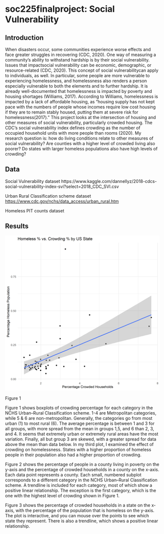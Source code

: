 # soc225finalproject: Social Vulnerability

<h2> Introduction </h2>

When disasters occur, some communities experience worse effects and face greater struggles
in recovering (CDC, 2020). One way of measuring a community’s ability to withstand hardship 
is by their social vulnerability. Issues that impactsocial vulnerability can be economic, 
demographic, or resource-related (CDC, 2020). This concept of social vulnerabilitycan apply 
to individuals, as well. In particular, some people are more vulnerable to experiencing 
homelessness, and homelessness also renders a person especially vulnerable to both the elements 
and to further hardship. It is already well-documented that homelessness is impacted by poverty
and housing shortages (Williams, 2017). According to Williams, homelessness is impacted by a 
lack of affordable housing, as “housing supply has not kept pace with the numbers of people
whose incomes require low cost housing if they are to remain stably housed, putting them at 
severe risk for homelessness(2017).” This project looks at the intersection of housing and 
other measures of social vulnerability, particularly crowded housing. The CDC’s social 
vulnerability index defines crowding as the number of occupied household units with more 
people than rooms (2020). My research question is: how do living conditions relate to other
measures of social vulnerability? Are counties with a higher level of crowded living also 
poorer? Do states with larger homeless populations also have high levels of crowding? 

<h2> Data </h2>
Social Vulnerability dataset https://www.kaggle.com/dannellyz/2018-cdcs-social-vulnerability-index-svi?select=2018_CDC_SVI.csv

Urban Rural Classification scheme dataset
https://www.cdc.gov/nchs/data_access/urban_rural.htm

Homeless PIT counts dataset

<h2> Results </h2>

![crowding boxplots](https://github.com/niamhf575/soc225finalproject/blob/master/homelessness_v_crowding.png?)

Figure 1

Figure 1 shows boxplots of crowding percentage for each category in the NCHS Urban–Rural Classification scheme. 1-4 are Metropolitan categories, while 5 & 6 are non-metropolitan. Generally, the categories go from most urban (1) to most rural (6). The average percentage is between 1 and 3 for all groups, with more spread from the mean in groups 1,5, and 6 than 2, 3, and 4. It seems that extremely urban or extremely rural areas have the most variation. Finally, all but group 3 are skewed, with a greater spread for data above the mean than data below. In my third plot, I examined the effect of crowding on homelessness. States with a higher proportion of homeless people in their population also had a higher proportion of crowding. 

Figure 2 shows the percentage of people in a county living in poverty on the y-axis and the percentage of crowded households in a county on the x-axis. Each data point represents a county. Each small, numbered subplot corresponds to a different category in the NCHS Urban–Rural Classification scheme. A trendline is included for each category, most of which show a positive linear relationship. The exception is the first category, which is the one with the highest level of crowding shown in Figure 1. 

Figure 3 shows the percentage of crowded households in a state on the x-axis, with the percentage of the population that is homeless on the y-axis. The plot is interactive, and you can mouse over the points to see which state they represent. There is also a trendline, which shows a positive linear relationship. 

